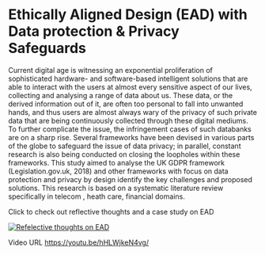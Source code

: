 # Ethically Aligned Design (EAD) with Data protection &amp; Privacy Safeguards

Current digital age is witnessing  an exponential proliferation of sophisticated hardware- and software-based intelligent solutions that are able to interact with the users at almost every sensitive aspect of our lives, collecting and analysing a range of data about us. These data, or the derived information out of it, are often too personal to fall into unwanted hands, and thus users are almost always wary of the privacy of such private data that are being continuously collected through these digital mediums. To further complicate the issue, the infringement cases of such databanks are on a sharp rise. Several frameworks have been devised in various parts of the globe to safeguard the issue of data privacy; in parallel, constant research is also being conducted on closing the loopholes within these frameworks. This study aimed to analyse the  UK GDPR framework (Legislation.gov.uk, 2018) and other frameworks with focus on data protection and privacy by design identify the key challenges and proposed solutions. This research is based on a systematic literature review specifically in telecom , heath care, financial domains. 

Click to check out reflective thoughts and a case study on EAD

[![Refelective thoughts on EAD](https://i9.ytimg.com/vi/hHLWjkeN4vg/mq2.jpg?sqp=CJSDr58G-oaymwEmCMACELQB8quKqQMa8AEB-AHSBoAC4AOKAgwIABABGH8gHygTMA8=&rs=AOn4CLDnx3wlRgjFwUnqalSU0ncYgRkvsA)](http://www.youtube.com/watch?v=hHLWjkeN4vg "Refelective thoughts on Ethically Aligned Design (EAD)")


Video URL
https://youtu.be/hHLWjkeN4vg/
